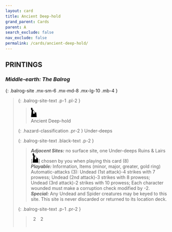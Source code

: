 ```yaml
---
layout: card
title: Ancient Deep-hold
grand_parent: Cards
parent: A
search_exclude: false
nav_exclude: false
permalink: /cards/ancient-deep-hold/
---
```


## PRINTINGS


### _Middle-earth: The Balrog_

{: .balrog-site .mx-sm-6 .mx-md-8 .mx-lg-10 .mb-4 }
> {: .balrog-site-text .p-1 .pl-2 }
> > <div class="card-mp"><img src="/assets/images/ruinlair.svg"></div>
> > <div class="card-name">Ancient Deep-hold</div>
>
> {: .hazard-classification .pr-2 }
> Under-deeps
>
> {: .balrog-site-text .black-text .p-2 }
> > _**Adjacent Sites:**_ no surface site, one Under-deeps Ruins & Lairs \[![](/assets/images/ruinlair.svg)] chosen by you when playing this card (8) <br>_**Playable:**_ Information, Items (minor, major, greater, gold ring) Automatic-attacks (3):  Undead (1st attack)-4 strikes with 7 prowess; Undead (2nd attack)-3 strikes with 8 prowess; Undead (3rd attack)-2 strikes with 10 prowess; Each character wounded must make a corruption check modified by -2. <br>_**Special:**_ Any Undead and Spider creatures may be keyed to this site. This site is never discarded or returned to its location deck. 
> 
> {: .balrog-site-text .p-1 .pr-2 }
> > <div class="hero-site-draw"><span class="minion-you-draw">&ensp;2&ensp;</span><span class="minion-opp-draw">&ensp;2&ensp;</span></div>
> > <div class="card-corruption">&nbsp;</div>
